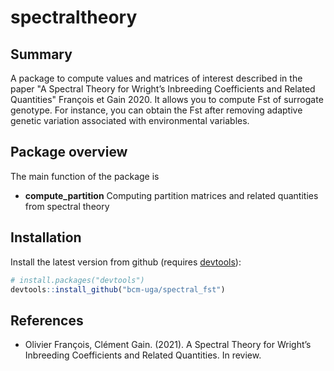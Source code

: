 # spectraltheory

## Summary

A package to compute values and matrices of interest described in the paper "A Spectral Theory for Wright’s Inbreeding Coefficients and Related Quantities" François et Gain 2020. It allows you to compute Fst of surrogate genotype. For instance, you can obtain the Fst after removing adaptive genetic variation associated with environmental variables.

## Package overview

The main function of the package is

* **compute_partition** Computing partition matrices and related quantities from spectral theory


## Installation

Install the latest version from github (requires [devtools](https://github.com/hadley/devtools)):
```R
# install.packages("devtools")
devtools::install_github("bcm-uga/spectral_fst")
```

## References

- Olivier François, Clément Gain. (2021). A Spectral Theory for Wright’s Inbreeding Coefficients and Related Quantities. In review.
